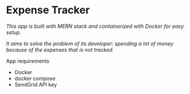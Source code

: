 # Expense Tracker

_This app is built with MERN stack and containerized with Docker for easy setup._

_It aims to solve the problem of its developer: spending a lot of money because of the expenses that is not tracked._

App requirements
  - Docker
  - docker compose
  - SendGrid API key
